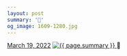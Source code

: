 ```yaml
---
layout: post
summary: '🥰'
og_image: 1609-1280.jpg
---
```


<p>
  <time>
    <a href="/1609">March 19, 2022</a>
  </time>
  <a href="/1609">
    <img src="{{ site.assets_url }}/1609-640.jpg" srcset="{{ site.assets_url }}/1609-320.jpg 320w, {{ site.assets_url }}/1609-640.jpg 640w, {{ site.assets_url }}/1609-960.jpg 960w, {{ site.assets_url }}/1609-1280.jpg 1280w" sizes="(min-width: 700px) 50vw, calc(100vw - 2rem)" alt="{{ page.summary }}" />
  </a>
  <span>🥰</span>
</p>
